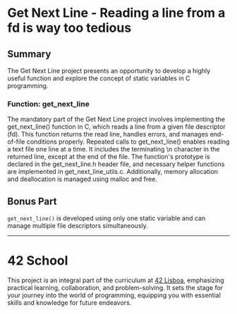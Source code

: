 # Get Next Line - Reading a line from a fd is way too tedious

## Summary

The Get Next Line project presents an opportunity to develop a highly useful function and explore the concept of static variables in C programming.

### Function: get_next_line

The mandatory part of the Get Next Line project involves implementing the get_next_line() function in C, which reads a line from a given file descriptor (fd). This function returns the read line, handles errors, and manages end-of-file conditions properly.
Repeated calls to get_next_line() enables reading a text file one line at a time. It includes the terminating \n character in the returned line, except at the end of the file.
The function's prototype is declared in the get_next_line.h header file, and necessary helper functions are implemented in get_next_line_utils.c.
Additionally, memory allocation and deallocation is managed using malloc and free.

## Bonus Part
`get_next_line()` is developed using only one static variable and can manage multiple file descriptors simultaneously.

---
# 42 School
This project is an integral part of the curriculum at [42 Lisboa](https://42lisboa.com/), emphasizing practical learning, collaboration, and problem-solving. It sets the stage for your journey into the world of programming, equipping you with essential skills and knowledge for future endeavors.
